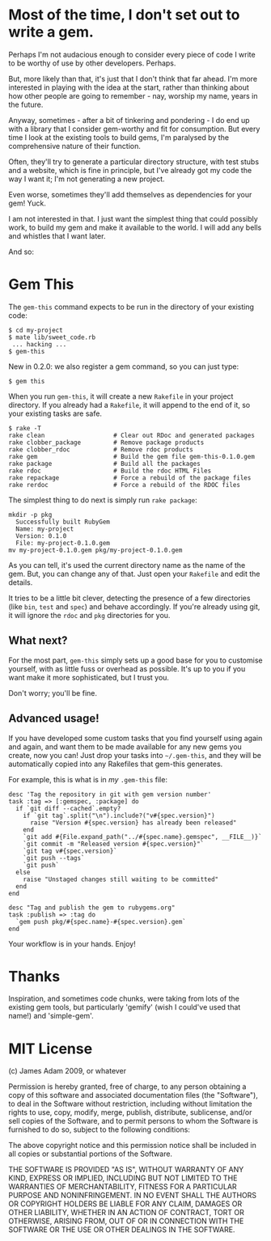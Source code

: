 Most of the time, I don't set out to write a gem. 
=================================================

Perhaps I'm not audacious enough to consider every piece of code I write to be worthy of use by other developers. Perhaps.

But, more likely than that, it's just that I don't think that far ahead. I'm more interested in playing with the idea at the start, rather than thinking about how other people are going to remember - nay, worship my name, years in the future.

Anyway, sometimes - after a bit of tinkering and pondering - I do end up with a library that I consider gem-worthy and fit for consumption. But every time I look at the existing tools to build gems, I'm paralysed by the comprehensive nature of their function. 

Often, they'll try to generate a particular directory structure, with test stubs and a website, which is fine in principle, but I've already got my code the way I want it; I'm not generating a new project.

Even worse, sometimes they'll add themselves as dependencies for your gem! Yuck.

I am not interested in that. I just want the simplest thing that could possibly work, to build my gem and make it available to the world. I will add any bells and whistles that I want later.

And so:

Gem This
========

The `gem-this` command expects to be run in the directory of your existing code:

    $ cd my-project
    $ mate lib/sweet_code.rb
     ... hacking ...
    $ gem-this
    
New in 0.2.0: we also register a gem command, so you can just type:

    $ gem this
  
When you run `gem-this`, it will create a new `Rakefile` in your project directory. If you already had a `Rakefile`, it will append to the end of it, so your existing tasks are safe.

    $ rake -T
    rake clean                   # Clear out RDoc and generated packages
    rake clobber_package         # Remove package products
    rake clobber_rdoc            # Remove rdoc products
    rake gem                     # Build the gem file gem-this-0.1.0.gem
    rake package                 # Build all the packages
    rake rdoc                    # Build the rdoc HTML Files
    rake repackage               # Force a rebuild of the package files
    rake rerdoc                  # Force a rebuild of the RDOC files


The simplest thing to do next is simply run `rake package`:

    mkdir -p pkg
      Successfully built RubyGem
      Name: my-project
      Version: 0.1.0
      File: my-project-0.1.0.gem
    mv my-project-0.1.0.gem pkg/my-project-0.1.0.gem
    
As you can tell, it's used the current directory name as the name of the gem. But, you can change any of that. Just open your `Rakefile` and edit the details.

It tries to be a little bit clever, detecting the presence of a few directories (like `bin`, `test` and `spec`) and behave accordingly. If you're already using git, it will ignore the `rdoc` and `pkg` directories for you.

What next?
----------

For the most part, `gem-this` simply sets up a good base for you to customise yourself, with as little fuss or overhead as possible. It's up to you if you want make it more sophisticated, but I trust you. 

Don't worry; you'll be fine.


Advanced usage!
---------------

If you have developed some custom tasks that you find yourself using again and again, and want them to be made available for any new gems you create, now you can! Just drop your tasks into `~/.gem-this`, and they will be automatically copied into any Rakefiles that gem-this generates.

For example, this is what is in *my* `.gem-this` file:

    desc 'Tag the repository in git with gem version number'
    task :tag => [:gemspec, :package] do
      if `git diff --cached`.empty?
        if `git tag`.split("\n").include?("v#{spec.version}")
          raise "Version #{spec.version} has already been released"
        end
        `git add #{File.expand_path("../#{spec.name}.gemspec", __FILE__)}`
        `git commit -m "Released version #{spec.version}"`
        `git tag v#{spec.version}`
        `git push --tags`
        `git push`
      else
        raise "Unstaged changes still waiting to be committed"
      end
    end

    desc "Tag and publish the gem to rubygems.org"
    task :publish => :tag do
      `gem push pkg/#{spec.name}-#{spec.version}.gem`
    end

Your workflow is in your hands. Enjoy!


Thanks
======

Inspiration, and sometimes code chunks, were taking from lots of the existing gem tools, but particularly 'gemify' (wish I could've used that name!) and 'simple-gem'.


MIT License
===========

(c) James Adam 2009, or whatever

Permission is hereby granted, free of charge, to any person obtaining a copy
of this software and associated documentation files (the "Software"), to deal
in the Software without restriction, including without limitation the rights
to use, copy, modify, merge, publish, distribute, sublicense, and/or sell
copies of the Software, and to permit persons to whom the Software is
furnished to do so, subject to the following conditions:

The above copyright notice and this permission notice shall be included in
all copies or substantial portions of the Software.

THE SOFTWARE IS PROVIDED "AS IS", WITHOUT WARRANTY OF ANY KIND, EXPRESS OR
IMPLIED, INCLUDING BUT NOT LIMITED TO THE WARRANTIES OF MERCHANTABILITY,
FITNESS FOR A PARTICULAR PURPOSE AND NONINFRINGEMENT. IN NO EVENT SHALL THE
AUTHORS OR COPYRIGHT HOLDERS BE LIABLE FOR ANY CLAIM, DAMAGES OR OTHER
LIABILITY, WHETHER IN AN ACTION OF CONTRACT, TORT OR OTHERWISE, ARISING FROM,
OUT OF OR IN CONNECTION WITH THE SOFTWARE OR THE USE OR OTHER DEALINGS IN
THE SOFTWARE.
